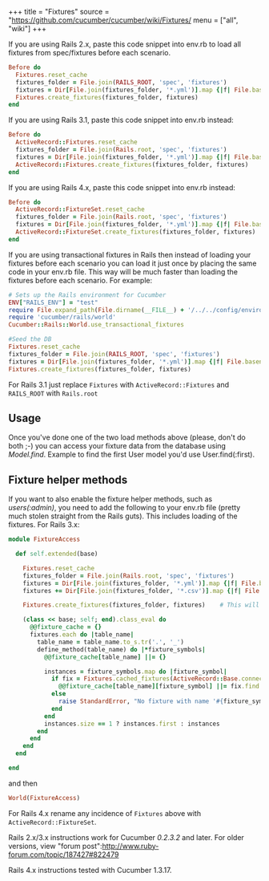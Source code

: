 +++
title = "Fixtures"
source = "https://github.com/cucumber/cucumber/wiki/Fixtures/
menu = ["all", "wiki"]
+++

If you are using Rails 2.x, paste this code snippet into env.rb to load all fixtures from spec/fixtures before each scenario.

```ruby
Before do
  Fixtures.reset_cache
  fixtures_folder = File.join(RAILS_ROOT, 'spec', 'fixtures')
  fixtures = Dir[File.join(fixtures_folder, '*.yml')].map {|f| File.basename(f, '.yml') }
  Fixtures.create_fixtures(fixtures_folder, fixtures)
end
```

If you are using Rails 3.1, paste this code snippet into env.rb instead:

```ruby
Before do
  ActiveRecord::Fixtures.reset_cache
  fixtures_folder = File.join(Rails.root, 'spec', 'fixtures')
  fixtures = Dir[File.join(fixtures_folder, '*.yml')].map {|f| File.basename(f, '.yml') }
  ActiveRecord::Fixtures.create_fixtures(fixtures_folder, fixtures)
end
```

If you are using Rails 4.x, paste this code snippet into env.rb instead:

```ruby
Before do
  ActiveRecord::FixtureSet.reset_cache
  fixtures_folder = File.join(Rails.root, 'spec', 'fixtures')
  fixtures = Dir[File.join(fixtures_folder, '*.yml')].map {|f| File.basename(f, '.yml') }
  ActiveRecord::FixtureSet.create_fixtures(fixtures_folder, fixtures)
end
```

If you are using transactional fixtures in Rails then instead of loading your fixtures before each scenario you can load it just once by placing the same code in your env.rb file.  This way will be much faster than loading the fixtures before each scenario. For example:

```ruby
# Sets up the Rails environment for Cucumber
ENV["RAILS_ENV"] = "test"
require File.expand_path(File.dirname(__FILE__) + '/../../config/environment')
require 'cucumber/rails/world'
Cucumber::Rails::World.use_transactional_fixtures

#Seed the DB
Fixtures.reset_cache  
fixtures_folder = File.join(RAILS_ROOT, 'spec', 'fixtures')
fixtures = Dir[File.join(fixtures_folder, '*.yml')].map {|f| File.basename(f, '.yml') }
Fixtures.create_fixtures(fixtures_folder, fixtures)
```

For Rails 3.1 just replace ```Fixtures``` with ```ActiveRecord::Fixtures``` and ```RAILS_ROOT``` with ```Rails.root```

## Usage

Once you've done one of the two load methods above (please, don't do both ;-) you can access your fixture data from the database using *Model.find*.  Example to find the first User model you'd use User.find(:first).

## Fixture helper methods

If you want to also enable the fixture helper methods, such as *users(:admin)*, you need to add the following to your env.rb file (pretty much stolen straight from the Rails guts). This includes loading of the fixtures. For Rails 3.x:

```ruby
module FixtureAccess

  def self.extended(base)

    Fixtures.reset_cache
    fixtures_folder = File.join(Rails.root, 'spec', 'fixtures')
    fixtures = Dir[File.join(fixtures_folder, '*.yml')].map {|f| File.basename(f, '.yml') }
    fixtures += Dir[File.join(fixtures_folder, '*.csv')].map {|f| File.basename(f, '.csv') }

    Fixtures.create_fixtures(fixtures_folder, fixtures)    # This will populate the test database tables

    (class << base; self; end).class_eval do
      @@fixture_cache = {}
      fixtures.each do |table_name|
        table_name = table_name.to_s.tr('.', '_')
        define_method(table_name) do |*fixture_symbols|
          @@fixture_cache[table_name] ||= {}

          instances = fixture_symbols.map do |fixture_symbol|
            if fix = Fixtures.cached_fixtures(ActiveRecord::Base.connection, table_name).first.fixtures[fixture_symbol.to_s]
              @@fixture_cache[table_name][fixture_symbol] ||= fix.find  # find model.find's the instance
            else
              raise StandardError, "No fixture with name '#{fixture_symbol}' found for table '#{table_name}'"
            end
          end
          instances.size == 1 ? instances.first : instances
        end
      end
    end
  end

end
```
and then

```ruby
World(FixtureAccess)
```

For Rails 4.x rename any incidence of `Fixtures` above with `ActiveRecord::FixtureSet`.

Rails 2.x/3.x instructions work for Cucumber *0.2.3.2* and later. For older versions, view "forum post":http://www.ruby-forum.com/topic/187427#822479

Rails 4.x instructions tested with Cucumber 1.3.17.
